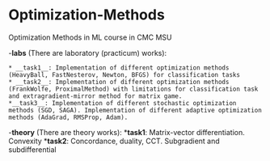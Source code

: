 # Optimization-Methods
Optimization Methods in ML course in CMC MSU

-__labs__ (There are laboratory (practicum) works):

    * __task1__: Implementation of different optimization methods (HeavyBall, FastNesterov, Newton, BFGS) for classification tasks
    * __task2__: Implementation of different optimization methods (FrankWolfe, ProximalMethod) with limitations for classification task and extragradient-mirror method for matrix game.
    *__task3__: Implementation of different stochastic optimization methods (SGD, SAGA). Implementation of different adaptive optimization methods (AdaGrad, RMSProp, Adam).

-__theory__ (There are theory works):
    *__task1__: Matrix-vector differentiation. Сonvexity
    *__task2__: Concordance, duality, CCT. Subgradient and subdifferential
